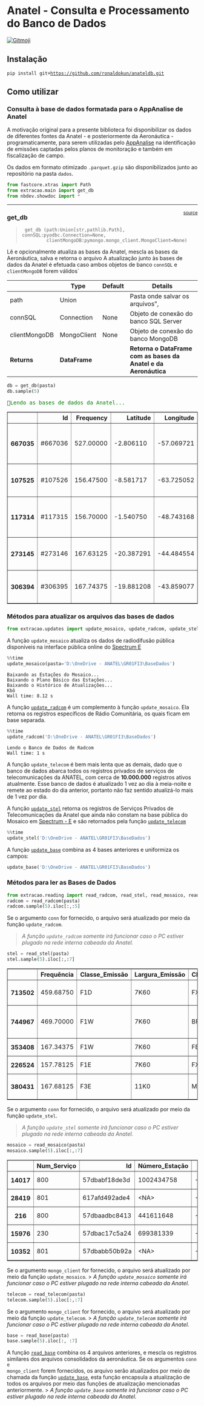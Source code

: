 Anatel - Consulta e Processamento do Banco de Dados
================

<!-- WARNING: THIS FILE WAS AUTOGENERATED! DO NOT EDIT! -->

<a href="https://gitmoji.dev">
<img src="https://img.shields.io/badge/gitmoji-%20😜%20😍-FFDD67.svg?style=flat-square" alt="Gitmoji">
</a>

## Instalação

<code>pip install git+https://github.com/ronaldokun/anateldb.git</code>

## Como utilizar

### Consulta à base de dados formatada para o AppAnalise de Anatel

A motivação original para a presente biblioteca foi disponibilizar os
dados de diferentes fontes da Anatel - e posteriormente da Aeronáutica -
programaticamente, para serem utilizadas pelo
[AppAnalise](https://github.com/EricMagalhaesDelgado/appAnalise/releases/)
na identificação de emissões captadas pelos planos de monitoração e
também em fiscalização de campo.

Os dados em formato otimizado `.parquet.gzip` são disponibilizados junto
ao repositório na pasta `dados`.

``` python
from fastcore.xtras import Path
from extracao.main import get_db
from nbdev.showdoc import *
```

------------------------------------------------------------------------

<a
href="https://github.com/ronaldokun/anateldb/blob/master/extracao/main.py#LNone"
target="_blank" style="float:right; font-size:smaller">source</a>

### get_db

>      get_db (path:Union[str,pathlib.Path], connSQL:pyodbc.Connection=None,
>              clientMongoDB:pymongo.mongo_client.MongoClient=None)

Lê e opcionalmente atualiza as bases da Anatel, mescla as bases da
Aeronáutica, salva e retorna o arquivo A atualização junto às bases de
dados da Anatel é efetuada caso ambos objetos de banco `connSQL` e
`clientMongoDB` forem válidos\`

|               | **Type**      | **Default** | **Details**                                                     |
|---------------|---------------|-------------|-----------------------------------------------------------------|
| path          | Union         |             | Pasta onde salvar os arquivos”,                                 |
| connSQL       | Connection    | None        | Objeto de conexão do banco SQL Server                           |
| clientMongoDB | MongoClient   | None        | Objeto de conexão do banco MongoDB                              |
| **Returns**   | **DataFrame** |             | **Retorna o DataFrame com as bases da Anatel e da Aeronáutica** |

``` python
db = get_db(pasta)
db.sample(5)
```

<pre style="white-space:pre;overflow-x:auto;line-height:normal;font-family:Menlo,'DejaVu Sans Mono',consolas,'Courier New',monospace">📜<span style="color: #008000; text-decoration-color: #008000">Lendo as bases de dados da Anatel...</span>
</pre>
<div>
<style scoped>
    .dataframe tbody tr th:only-of-type {
        vertical-align: middle;
    }

    .dataframe tbody tr th {
        vertical-align: top;
    }

    .dataframe thead th {
        text-align: right;
    }
</style>
<table border="1" class="dataframe">
  <thead>
    <tr style="text-align: right;">
      <th></th>
      <th>Id</th>
      <th>Frequency</th>
      <th>Latitude</th>
      <th>Longitude</th>
      <th>Description</th>
      <th>Service</th>
      <th>Station</th>
      <th>Class</th>
      <th>BW</th>
    </tr>
  </thead>
  <tbody>
    <tr>
      <th>667035</th>
      <td>#667036</td>
      <td>527.00000</td>
      <td>-2.806110</td>
      <td>-57.069721</td>
      <td>[MOS] TV-C1, C, Camara Dos Deputados (50441490...</td>
      <td>801</td>
      <td>-1</td>
      <td>NI</td>
      <td>5700.0</td>
    </tr>
    <tr>
      <th>107525</th>
      <td>#107526</td>
      <td>156.47500</td>
      <td>-8.581717</td>
      <td>-63.725052</td>
      <td>[STEL] L, ML, Transportes Bertolini Ltda (1202...</td>
      <td>19</td>
      <td>1000751993</td>
      <td>G3E</td>
      <td>16.0</td>
    </tr>
    <tr>
      <th>117314</th>
      <td>#117315</td>
      <td>156.70000</td>
      <td>-1.540750</td>
      <td>-48.743168</td>
      <td>[STEL] L, FC, Alpina Briggs Defesa Ambiental S...</td>
      <td>19</td>
      <td>690246978</td>
      <td>F3E</td>
      <td>16.0</td>
    </tr>
    <tr>
      <th>273145</th>
      <td>#273146</td>
      <td>167.63125</td>
      <td>-20.387291</td>
      <td>-44.484554</td>
      <td>[STEL] L, ML, Policia Militar Do Estado De Min...</td>
      <td>19</td>
      <td>1001948332</td>
      <td>F1W</td>
      <td>8.1</td>
    </tr>
    <tr>
      <th>306394</th>
      <td>#306395</td>
      <td>167.74375</td>
      <td>-19.881208</td>
      <td>-43.859077</td>
      <td>[STEL] L, ML, Policia Militar Do Estado De Min...</td>
      <td>19</td>
      <td>1002234406</td>
      <td>G1W</td>
      <td>8.1</td>
    </tr>
  </tbody>
</table>
</div>

### Métodos para atualizar os arquivos das bases de dados

``` python
from extracao.updates import update_mosaico, update_radcom, update_stel, update_telecom, update_base
```

A função `update_mosaico` atualiza os dados de radiodifusão pública
disponíveis na interface pública online do [Spectrum
E](http://sistemas.anatel.gov.br/se/public/view/b/srd.php)

``` python
%%time
update_mosaico(pasta='D:\OneDrive - ANATEL\GR01FI3\BaseDados')
```

    Baixando as Estações do Mosaico...
    Baixando o Plano Básico das Estações...
    Baixando o Histórico de Atualizações...
    Kbô
    Wall time: 8.12 s

A função
[`update_radcom`](https://ronaldokun.github.io/updates.html#update_radcom)
é um complemento à função `update_mosaico`. Ela retorna os registros
específicos de Rádio Comunitária, os quais ficam em base separada.

``` python
%%time
update_radcom('D:\OneDrive - ANATEL\GR01FI3\BaseDados')
```

    Lendo o Banco de Dados de Radcom
    Wall time: 1 s

A função <code>update_telecom</code> é bem mais lenta que as demais,
dado que o banco de dados abarca todos os registros privados de serviços
de telecomunicações da ANATEL, com cerca de **10.000.000** registros
ativos atualmente. Esse banco de dados é atualizado 1 vez ao dia à
meia-noite e remete ao estado do dia anterior, portanto não faz sentido
atualizá-lo mais de 1 vez por dia.

A função
[`update_stel`](https://ronaldokun.github.io/updates.html#update_stel)
retorna os registros de Serviços Privados de Telecomunicações da Anatel
que ainda não constam na base pública do Mosaico em [Spectrum -
E](http://sistemas.anatel.gov.br/se/public/view/b/licenciamento.php) e
são retornados pela função
[`update_telecom`](https://ronaldokun.github.io/updates.html#update_telecom)

``` python
%%time
update_stel('D:\OneDrive - ANATEL\GR01FI3\BaseDados')
```

A função
[`update_base`](https://ronaldokun.github.io/updates.html#update_base)
combina as 4 bases anteriores e uniformiza os campos:

``` python
update_base('D:\OneDrive - ANATEL\GR01FI3\BaseDados')
```

### Métodos para ler as Bases de Dados

``` python
from extracao.reading import read_radcom, read_stel, read_mosaico, read_telecom, read_base
radcom = read_radcom(pasta)
radcom.sample(5).iloc[:,:5]
```

Se o argumento <code>conn</code> for fornecido, o arquivo será
atualizado por meio da função <code>update_radcom</code>.

> *A função <code>update_radcom</code> somente irá funcionar caso o PC
> estiver plugado na rede interna cabeada da Anatel.*

``` python
stel = read_stel(pasta)
stel.sample(5).iloc[:,:7]
```

<div>
<style scoped>
    .dataframe tbody tr th:only-of-type {
        vertical-align: middle;
    }

    .dataframe tbody tr th {
        vertical-align: top;
    }

    .dataframe thead th {
        text-align: right;
    }
</style>
<table border="1" class="dataframe">
  <thead>
    <tr style="text-align: right;">
      <th></th>
      <th>Frequência</th>
      <th>Classe_Emissão</th>
      <th>Largura_Emissão</th>
      <th>Classe</th>
      <th>Num_Serviço</th>
      <th>Entidade</th>
      <th>Fistel</th>
    </tr>
  </thead>
  <tbody>
    <tr>
      <th>713502</th>
      <td>459.68750</td>
      <td>F1D</td>
      <td>7K60</td>
      <td>FX</td>
      <td>019</td>
      <td>MOSAIC FERTILIZANTES P&amp;K LTDA.</td>
      <td>50416997473</td>
    </tr>
    <tr>
      <th>744967</th>
      <td>469.70000</td>
      <td>F1W</td>
      <td>7K60</td>
      <td>BR</td>
      <td>019</td>
      <td>ASSOCIACAO MELHORAMENTOS PARQUE SILVINO PEREIRA</td>
      <td>50011329165</td>
    </tr>
    <tr>
      <th>353408</th>
      <td>167.34375</td>
      <td>F1W</td>
      <td>7K60</td>
      <td>FB</td>
      <td>019</td>
      <td>DURATEX FLORESTAL LTDA</td>
      <td>02021684504</td>
    </tr>
    <tr>
      <th>226524</th>
      <td>157.78125</td>
      <td>F1E</td>
      <td>7K60</td>
      <td>FX</td>
      <td>011</td>
      <td>OLIVEIRA, TAVORA E CIA LTDA</td>
      <td>50418317186</td>
    </tr>
    <tr>
      <th>380431</th>
      <td>167.68125</td>
      <td>F3E</td>
      <td>11K0</td>
      <td>ML</td>
      <td>019</td>
      <td>POLICIA MILITAR DO ESTADO DE MINAS GERAIS</td>
      <td>50401288943</td>
    </tr>
  </tbody>
</table>
</div>

Se o argumento <code>conn</code> for fornecido, o arquivo será
atualizado por meio da função <code>update_stel</code>.

> *A função <code>update_stel</code> somente irá funcionar caso o PC
> estiver plugado na rede interna cabeada da Anatel.*

``` python
mosaico = read_mosaico(pasta)
mosaico.sample(5).iloc[:,:7]
```

<div>
<style scoped>
    .dataframe tbody tr th:only-of-type {
        vertical-align: middle;
    }

    .dataframe tbody tr th {
        vertical-align: top;
    }

    .dataframe thead th {
        text-align: right;
    }
</style>
<table border="1" class="dataframe">
  <thead>
    <tr style="text-align: right;">
      <th></th>
      <th>Num_Serviço</th>
      <th>Id</th>
      <th>Número_Estação</th>
      <th>Latitude</th>
      <th>Longitude</th>
      <th>Validade_RF</th>
      <th>Município</th>
    </tr>
  </thead>
  <tbody>
    <tr>
      <th>14017</th>
      <td>800</td>
      <td>57dbabf18de3d</td>
      <td>1002434758</td>
      <td>-21.762528</td>
      <td>-43.357556</td>
      <td>2023-12-31</td>
      <td>Juiz de Fora</td>
    </tr>
    <tr>
      <th>28419</th>
      <td>801</td>
      <td>617afd492ade4</td>
      <td>&lt;NA&gt;</td>
      <td>-17.400000</td>
      <td>-42.717220</td>
      <td>2041-11-18</td>
      <td>Veredinha</td>
    </tr>
    <tr>
      <th>216</th>
      <td>800</td>
      <td>57dbaadbc8413</td>
      <td>441611648</td>
      <td>-7.730833</td>
      <td>-72.648889</td>
      <td>2023-12-31</td>
      <td>Rodrigues Alves</td>
    </tr>
    <tr>
      <th>15976</th>
      <td>230</td>
      <td>57dbac17c5a24</td>
      <td>699381339</td>
      <td>-19.817611</td>
      <td>-40.336056</td>
      <td>2024-08-20</td>
      <td>Ibiraçu</td>
    </tr>
    <tr>
      <th>10352</th>
      <td>801</td>
      <td>57dbabb50b92a</td>
      <td>&lt;NA&gt;</td>
      <td>-21.208611</td>
      <td>-45.198056</td>
      <td>2035-10-09</td>
      <td>Nepomuceno</td>
    </tr>
  </tbody>
</table>
</div>

Se o argumento <code>mongo_client</code> for fornecido, o arquivo será
atualizado por meio da função <code>update_mosaico</code>. \> *A função
<code>update_mosaico</code> somente irá funcionar caso o PC estiver
plugado na rede interna cabeada da Anatel.*

``` python
telecom = read_telecom(pasta)
telecom.sample(5).iloc[:,:7]
```

Se o argumento <code>mongo_client</code> for fornecido, o arquivo será
atualizado por meio da função <code>update_telecom</code>. \> *A função
<code>update_telecom</code> somente irá funcionar caso o PC estiver
plugado na rede interna cabeada da Anatel.*

``` python
base = read_base(pasta)
base.sample(5).iloc[:, :7]
```

A função
[`read_base`](https://ronaldokun.github.io/reading.html#read_base)
combina os 4 arquivos anteriores, e mescla os registros similares dos
arquivos consolidados da aeronáutica. Se os argumentos <code>conn e
mongo_client</code> forem fornecidos, os arquivo serão atualizados por
meio de chamada da função
[`update_base`](https://ronaldokun.github.io/updates.html#update_base),
esta função encapsula a atualização de todos os arquivos por meio das
funções de atualização mencionadas anteriormente. \> *A função
<code>update_base</code> somente irá funcionar caso o PC estiver plugado
na rede interna cabeada da Anatel.*
